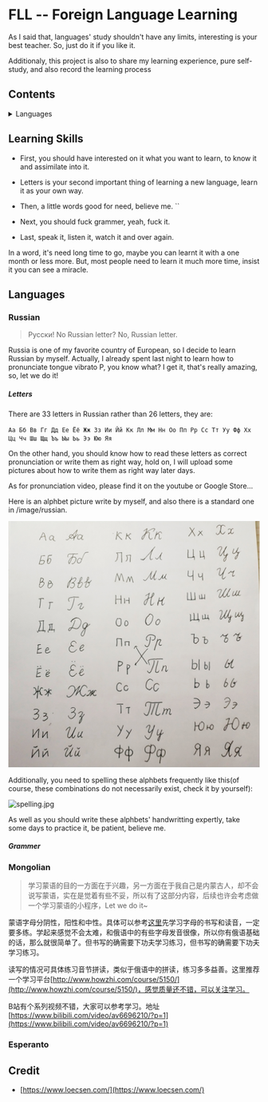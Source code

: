# FLL -- Foreign Language Learning

As I said that, languages' study shouldn't have any limits, interesting is your best teacher. So, just do it if you like it.

Additionaly, this project is also to share my learning experience, pure self-study, and also record the learning process




## Contents

<details>
<summary>Languages</summary>

* [Learning Skills](#learnig-skills)
* [Languages](#Languages)
    * [Mongolian](#Mongolian)
    * [Sanskrit](#Sanskrit) 暂无说明，稍后补充。
    * [Russian](#Russian)
        * [Letters](#Letters)
        * [Grammer](#Grammer)
    * [Esperanto](#Esperanto) 暂无说明。
    * [French](#French) 暂无说明。
    * [Spanish](#Spanish) 暂无说明。
    * [](#)
* [Credit](#Credit)

</details>

## Learning Skills

- First, you should have interested on it what you want to learn, to know it and assimilate into it.

- Letters is your second important thing of learning a new language, learn it as your own way.

- Then, a little words good for need, believe me.
``
- Next, you should fuck grammer, yeah, fuck it.

- Last, speak it, listen it, watch it and over again.

In a word, it's need long time to go, maybe you can learnt it with a one month or less more. But, most people need to learn it much more time, insist it you can see a miracle.


## Languages

### Russian

> Pусски! No Russian letter? No, Russian letter.

Russia is one of my favorite country of European, so I decide to learn Russian by myself. Actually, I already spent last night to learn how to pronunciate tongue vibrato P, you know what? I get it, that's really amazing, so, let we do it!

##### Letters

There are 33 letters in Russian rather than 26 letters, they are:

`Аа Бб Вв Гг Дд Ее Ёё Жж Зз Ии Йй Кк Лл Мм Нн Оо Пп Рр Сс Тт Уу Фф Хх Цц Чч Шш Щщ Ъъ Ыы Ьь Ээ Юю Яя`

On the other hand, you should know how to read these letters as correct pronunciation or write them as right way, hold on, I will upload some pictures about how to write them as right way later days. 

As for pronunciation video, please find it on the youtube or Google Store...

Here is an alphbet picture write by myself, and also there is a standard one in /image/russian.

![hand.jpg](https://github.com/i0Ek3/ELL/blob/master/images/russian/hand.jpg)

Additionally, you need to spelling these alphbets frequently like this(of course, these combinations do not necessarily exist, check it by yourself):

![spelling.jpg](https://github.com/i0Ek3/ELL/blob/master/images/russian/spelling.jpg)

As well as you should write these alphbets' handwritting expertly, take some days to practice it, be patient, believe me.


##### Grammer


### Mongolian

> 学习蒙语的目的一方面在于兴趣，另一方面在于我自己是内蒙古人，却不会说写蒙语，实在是觉着有些不妥，所以有了这部分内容，后续也许会考虑做一个学习蒙语的小程序，Let we do it~

蒙语字母分阴性，阳性和中性。具体可以参考[这里](https://www.youtube.com/watch?v=odv5DN_eMAg)先学习字母的书写和读音，一定要多练。学起来感觉不会太难，和俄语中的有些字母发音很像，所以你有俄语基础的话，那么就很简单了。但书写的确需要下功夫学习练习，但书写的确需要下功夫学习练习。

读写的情况可具体练习音节拼读，类似于俄语中的拼读，练习多多益善。这里推荐一个学习平台[http://www.howzhi.com/course/5150/](http://www.howzhi.com/course/5150/)，感觉质量还不错，可以关注学习。

B站有个系列视频不错，大家可以参考学习。地址[https://www.bilibili.com/video/av6696210/?p=1](https://www.bilibili.com/video/av6696210/?p=1)

### Esperanto


## Credit

- [https://www.loecsen.com/](https://www.loecsen.com/) 





